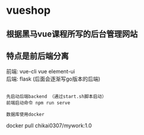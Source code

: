 # vueshop

## 根据黑马vue课程所写的后台管理网站
## 特点是前后端分离  
前端: vue-cli vue element-ui  
后端: flask (后面会逐渐写go版本的后端)
```

先启动后端backend （通过start.sh脚本启动） 
前端启动命令 npm run serve

数据库使用docker 
```
docker pull chikai0307/mywork:1.0
```
